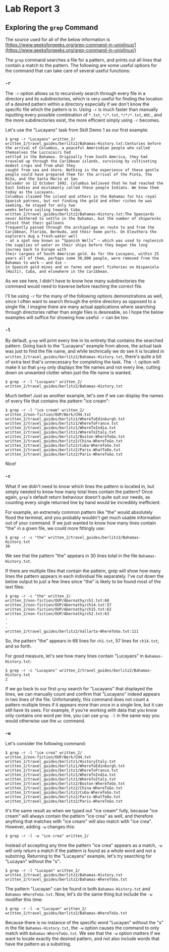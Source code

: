 # Lab Report 3

## Exploring the `grep` Command
The source used for all of the below information is [https://www.geeksforgeeks.org/grep-command-in-unixlinux/](https://www.geeksforgeeks.org/grep-command-in-unixlinux/)

The `grep` command searches a file for a pattern, and prints out all lines that contain a match to the pattern. The following are some useful options for the command that can take care of several useful functions:

### `-r`
The `-r` option allows us to recursively search through every file in a directory and its subdirectories, which is very useful for finding the location of a desired pattern within a directory especially if we don't know the specific file which the pattern is in. Using `-r` is much faster than manually inputting every possible combination of `*.txt`, `*/*.txt`, `*/*/*.txt`, etc., and the more subdirectories exist, the more efficient simply using `-r` becomes.

Let's use the "Lucayans" task from Skill Demo 1 as our first example:
~~~
$ grep -r "Lucayans" written_2/
written_2/travel_guides/berlitz2/Bahamas-History.txt:Centuries before the arrival of Columbus, a peaceful Amerindian people who called themselves the Luccucairi had 
settled in the Bahamas. Originally from South America, they had traveled up through the Caribbean islands, surviving by cultivating modest crops and from what they
caught from sea and shore. Nothing in the experience of these gentle people could have prepared them for the arrival of the Pinta, the Niña, and the Santa Maria at San 
Salvador on 12 October 1492. Columbus believed that he had reached the East Indies and mistakenly called these people Indians. We know them today as the Lucayans. 
Columbus claimed the island and others in the Bahamas for his royal Spanish patrons, but not finding the gold and other riches he was seeking, he stayed for only two 
weeks before sailing towards Cuba.
written_2/travel_guides/berlitz2/Bahamas-History.txt:The Spaniards never bothered to settle in the Bahamas, but the number of shipwrecks attest that their galleons 
frequently passed through the archipelago en route to and from the Caribbean, Florida, Bermuda, and their home ports. On Eleuthera the explorers dug a fresh-water well 
— at a spot now known as “Spanish Wells” — which was used to replenish the supplies of water on their ships before they began the long journey back to Europe with 
their cargoes of South American gold. As for the Lucayans, within 25 years all of them, perhaps some 30,000 people, were removed from the Bahamas to work — and die — 
in Spanish gold mines and on farms and pearl fisheries on Hispaniola (Haiti), Cuba, and elsewhere in the Caribbean.
~~~

As we see here, I didn't have to know how many subdirectories the command would need to traverse before reaching the correct file.

I'll be using `-r` for the many of the following options demonstrations as well, since I often want to search through the entire directory as opposed to a single file. I imagine there are many actual applications where searching through directories rather than single files is desireable, so I hope the below examples will suffice for showing how useful `-r` can be too.

### `-l`
By default, `grep` will print every line in its entirety that contains the searched pattern. Going back to the "Lucayans" example from above, the actual task was just to find the file name, and while technically we do see it is located in `written_2/travel_guides/berlitz2/Bahamas-History.txt`, there's quite a bit of extra text that's unnecessary for completing the task. The `-l` option will make it so that `grep` only displays the file names and not every line, cutting down on unwanted clutter when just the file name is wanted.

~~~
$ grep -r -l "Lucayans" written_2/
written_2/travel_guides/berlitz2/Bahamas-History.txt
~~~

Much better! Just as another example, let's see if we can display the names of every file that contains the pattern "ice cream":
~~~
$ grep -r -l "ice cream" written_2/
written_2/non-fiction/OUP/Berk/CH4.txt
written_2/travel_guides/berlitz1/WhereToEdinburgh.txt
written_2/travel_guides/berlitz1/WhereToFrance.txt
written_2/travel_guides/berlitz1/WhereToIndia.txt
written_2/travel_guides/berlitz1/WhereToItaly.txt
written_2/travel_guides/berlitz2/Boston-WhereToGo.txt
written_2/travel_guides/berlitz2/China-WhereToGo.txt
written_2/travel_guides/berlitz2/Cuba-WhereToGo.txt
written_2/travel_guides/berlitz2/Paris-WhatToDo.txt
written_2/travel_guides/berlitz2/Paris-WhereToGo.txt
~~~
Nice!

### `-c`
What if we didn't need to know which lines the pattern is located in, but simply needed to know how many total lines contain the pattern? Once again, `grep`'s default return behaviour doesn't quite suit our needs, as counting every single returned line by hand would be incredibly inefficient.

For example, an extremely common pattern like "the" would absolutely flood the terminal, and you probably wouldn't get much usable information out of your command. If we just wanted to know how many lines contain "the" in a given file, we could more fittingly use:
~~~
$ grep -r -c "the" written_2/travel_guides/berlitz2/Bahamas-History.txt
30
~~~
We see that the pattern "the" appears in 30 lines total in the file `Bahamas-History.txt`.

If there are multiple files that contain the pattern, grep will show how many lines the pattern appears in each individual file separately. I've cut down the below output to just a few lines since "the" is likely to be found most of the text files:
~~~
$ grep -r -c "the" written_2/
written_2/non-fiction/OUP/Abernathy/ch1.txt:68
written_2/non-fiction/OUP/Abernathy/ch14.txt:57
written_2/non-fiction/OUP/Abernathy/ch15.txt:62
written_2/non-fiction/OUP/Abernathy/ch2.txt:63
.
.
.
written_2/travel_guides/berlitz2/Vallarta-WhereToGo.txt:111
~~~
So, the pattern "the" appears in 68 lines for `ch1.txt`, 57 lines for `ch14.txt`, and so forth.

For good measure, let's see how many lines contain "Lucayans" in `Bahamas-History.txt`:
~~~
$ grep -r -c "Lucayans" written_2/travel_guides/berlitz2/Bahamas-History.txt
2
~~~
If we go back to our first `grep` search for "Lucayans" that displayed the lines, we can manually count and confirm that "Lucayans" indeed appears in two lines of the file.
Unfortunately, this command does not count a pattern multiple times if it appears more than once in a single line, but it can still have its uses. For example, if you're working with data that you know only contains one word per line, you can use `grep -l` in the same way you would otherwise use the `wc` command.

### `-w`
Let's consider the following command:
~~~
$ grep -r -l "ice crea" written_2/
written_2/non-fiction/OUP/Berk/CH4.txt
written_2/travel_guides/berlitz1/HistoryItaly.txt
written_2/travel_guides/berlitz1/WhereToEdinburgh.txt
written_2/travel_guides/berlitz1/WhereToFrance.txt
written_2/travel_guides/berlitz1/WhereToIndia.txt
written_2/travel_guides/berlitz1/WhereToItaly.txt
written_2/travel_guides/berlitz2/Boston-WhereToGo.txt
written_2/travel_guides/berlitz2/China-WhereToGo.txt
written_2/travel_guides/berlitz2/Cuba-WhereToGo.txt
written_2/travel_guides/berlitz2/Paris-WhatToDo.txt
written_2/travel_guides/berlitz2/Paris-WhereToGo.txt
~~~
It's the same result as when we typed out "ice cream" fully, because "ice cream" will always contain the pattern "ice crea" as well, and therefore anything that matches with "ice cream" will also match with "ice crea".
However, adding `-w` changes this:
~~~
$ grep -r -l -w "ice crea" written_2/

~~~
Instead of accepting any time the pattern "ice crea" appears as a match, `-w` will only return a match if the pattern is found as a whole word and not a substring.
Returning to the "Lucayans" example, let's try searching for "Lucayan" without the "s":
~~~
$ grep -r -l "Lucayan" written_2/
written_2/travel_guides/berlitz2/Bahamas-History.txt
written_2/travel_guides/berlitz2/Bahamas-WhereToGo.txt
~~~
The pattern "Lucayan" can be found in both `Bahamas-History.txt` and `Bahamas-WhereToGo.txt`.
Now, let's do the same thing but include the `-w` modifier this time:
~~~
$ grep -r -l -w "Lucayan" written_2/
written_2/travel_guides/berlitz2/Bahamas-WhereToGo.txt
~~~
Because there is no instance of the specific word "Lucayan" without the "s" in the file `Bahamas-History.txt`, the `-w` option causes the command to only match with `Bahamas-WhereToGo.txt`.
We see that the `-w` option matters if we want to locate exactly the desired pattern, and not also include words that have the pattern as a substring.
